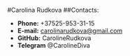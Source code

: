 #Carolina Rudkova
##Contacts:
- **Phone:** +37525-953-31-15
- **E-mail:** carolinarudkova@gmail.com
- **GitHub:** CarolineRudkova
- **Telegram** @CarolineDiva 